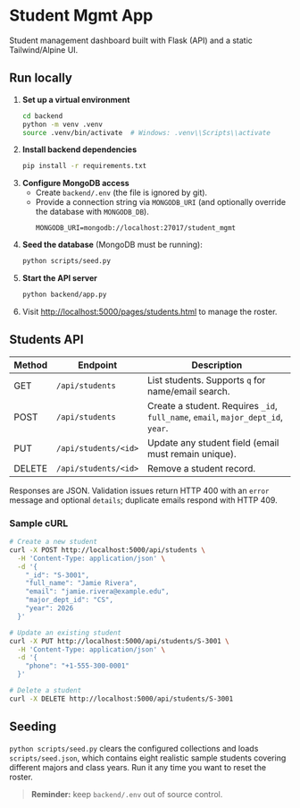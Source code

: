 # Student Mgmt App

Student management dashboard built with Flask (API) and a static Tailwind/Alpine UI.

## Run locally

1. **Set up a virtual environment**
   ```bash
   cd backend
   python -m venv .venv
   source .venv/bin/activate  # Windows: .venv\\Scripts\\activate
   ```
2. **Install backend dependencies**
   ```bash
   pip install -r requirements.txt
   ```
3. **Configure MongoDB access**
   - Create `backend/.env` (the file is ignored by git).
   - Provide a connection string via `MONGODB_URI` (and optionally override the database with `MONGODB_DB`).
     ```env
     MONGODB_URI=mongodb://localhost:27017/student_mgmt
     ```
4. **Seed the database** (MongoDB must be running):
   ```bash
   python scripts/seed.py
   ```
5. **Start the API server**
   ```bash
   python backend/app.py
   ```
6. Visit [http://localhost:5000/pages/students.html](http://localhost:5000/pages/students.html) to manage the roster.

## Students API

| Method | Endpoint | Description |
| ------ | -------- | ----------- |
| GET    | `/api/students` | List students. Supports `q` for name/email search. |
| POST   | `/api/students` | Create a student. Requires `_id`, `full_name`, `email`, `major_dept_id`, `year`. |
| PUT    | `/api/students/<id>` | Update any student field (email must remain unique). |
| DELETE | `/api/students/<id>` | Remove a student record. |

Responses are JSON. Validation issues return HTTP 400 with an `error` message and optional `details`; duplicate emails respond with HTTP 409.

### Sample cURL

```bash
# Create a new student
curl -X POST http://localhost:5000/api/students \
  -H 'Content-Type: application/json' \
  -d '{
    "_id": "S-3001",
    "full_name": "Jamie Rivera",
    "email": "jamie.rivera@example.edu",
    "major_dept_id": "CS",
    "year": 2026
  }'

# Update an existing student
curl -X PUT http://localhost:5000/api/students/S-3001 \
  -H 'Content-Type: application/json' \
  -d '{
    "phone": "+1-555-300-0001"
  }'

# Delete a student
curl -X DELETE http://localhost:5000/api/students/S-3001
```

## Seeding

`python scripts/seed.py` clears the configured collections and loads `scripts/seed.json`, which contains eight realistic sample students covering different majors and class years. Run it any time you want to reset the roster.

> **Reminder:** keep `backend/.env` out of source control.

